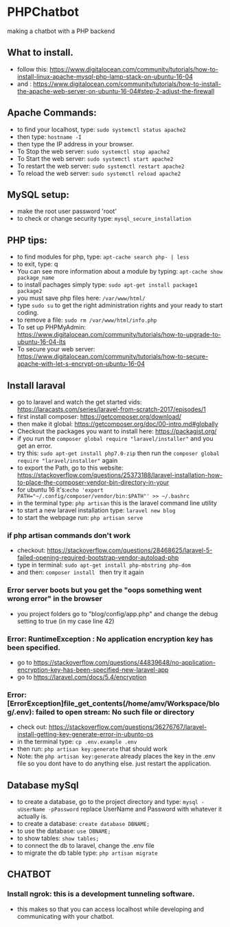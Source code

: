 # PHPChatbot
making a chatbot with a PHP backend

## What to install.
* follow this: https://www.digitalocean.com/community/tutorials/how-to-install-linux-apache-mysql-php-lamp-stack-on-ubuntu-16-04
* and : https://www.digitalocean.com/community/tutorials/how-to-install-the-apache-web-server-on-ubuntu-16-04#step-2-adjust-the-firewall


## Apache Commands:
* to find your localhost, type: `sudo systemctl status apache2`
* then type: `hostname -I`
* then type the IP address in your browser. 
* To Stop the web server: `sudo systemctl stop apache2`
* To Start the web server: `sudo systemctl start apache2`
* To restart the web server: `sudo systemctl restart apache2`
* To reload the web server: `sudo systemctl reload apache2`

## MySQL setup:
* make the root user password 'root'
* to check or change security type: `mysql_secure_installation`

## PHP tips:
* to find modules for php, type: `apt-cache search php- | less`
* to exit, type: q
* You can see more information about a module by typing: `apt-cache show package_name`
* to install pachages simply type: `sudo apt-get install package1 package2 `
* you must save php files here: `/var/www/html/`
* type `sudo su` to get the right administration rights and your ready to start coding. 
* to remove a file: `sudo rm /var/www/html/info.php`
* To set up PHPMyAdmin: https://www.digitalocean.com/community/tutorials/how-to-upgrade-to-ubuntu-16-04-lts
* To secure your web server: https://www.digitalocean.com/community/tutorials/how-to-secure-apache-with-let-s-encrypt-on-ubuntu-16-04

## Install laraval 
* go to laravel and watch the get started vids: https://laracasts.com/series/laravel-from-scratch-2017/episodes/1
* first install composer: https://getcomposer.org/download/
* then make it global:  https://getcomposer.org/doc/00-intro.md#globally
* Checkout the packages you want to install here: https://packagist.org/
* if you run the `composer global require "laravel/installer"` and you get an error. 
* try this: `sudo apt-get install php7.0-zip` then run the `composer global require "laravel/installer"` again
* to export the Path, go to this website: https://stackoverflow.com/questions/25373188/laravel-installation-how-to-place-the-composer-vendor-bin-directory-in-your
* for ubuntu 16 it's:`echo 'export PATH="~/.config/composer/vendor/bin:$PATH"' >> ~/.bashrc`
* in the terminal type: `php artisan` this is the laravel command line utility
* to start a new laravel installation type: `laravel new blog`
* to start the webpage run: `php artisan serve`

### if php artisan commands don't work
* checkout: https://stackoverflow.com/questions/28468625/laravel-5-failed-opening-required-bootstrap-vendor-autoload-php
* type in terminal: `sudo apt-get install php-mbstring php-dom`
* and then: `composer install ` then try it again

### Error server boots but you get the "oops something went wrong error" in the browser
* you project folders go to "blog/config/app.php" and change the debug setting to true (in my case line 42)

### Error: RuntimeException : No application encryption key has been specified.
* go to https://stackoverflow.com/questions/44839648/no-application-encryption-key-has-been-specified-new-laravel-app
* go to https://laravel.com/docs/5.4/encryption

### Error: [ErrorException]file_get_contents(/home/amv/Workspace/blog/.env): failed to open stream: No such file or directory
* check out: https://stackoverflow.com/questions/36276767/laravel-install-getting-key-generate-error-in-ubunto-os
* in the terminal type: `cp .env.example .env`
* then run: `php artisan key:generate` that should work
* Note: the `php artisan key:generate` already places the key in the .env file so you dont have to do anything else. just restart the application. 

## Database mySql
* to create a database, go to the project directory and type: `mysql -uUserName -pPassword` replace UserName and Password with whatever it actually is.
* to create a database: `create database DBNAME;`
* to use the database: `use DBNAME;`
* to show tables: `show tables;`
* to connect the db to laravel, change the .env file
* to migrate the db table type: `php artisan migrate`

## CHATBOT
### Install ngrok: this is a development tunneling software.
* this makes so that you can access localhost while developing and communicating with your chatbot.





